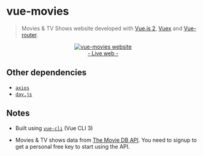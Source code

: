 # vue-movies
> Movies & TV Shows website developed with [Vue.js 2](http://vuejs.org/guide/), [Vuex](https://github.com/vuejs/vuex) and [Vue-router](https://router.vuejs.org/). 

<p align="center">
	<a href="https://ozoono.github.io/vue-movies/" target="_blank">
 		<img src="https://raw.githubusercontent.com/ozoono/vue-movies/master/docs/screenshot.png" alt="vue-movies website" />
 		<br/>
 		- Live web -
 	</a>
</p>

## Other dependencies
 - [`axios`](https://github.com/axios/axios)
 - [`day.js`](https://github.com/iamkun/dayjs)

## Notes
* Built using  [`vue-cli`](https://github.com/vuejs/vue-cli) (Vue CLI 3)

* Movies & TV shows data from [The Movie DB API](hhttps://www.themoviedb.org/documentation/api). You need to signup to get a personal free key to start using the API.
